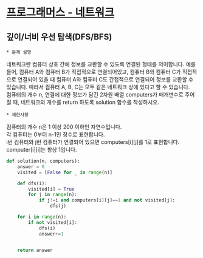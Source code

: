 # [프로그래머스 - 네트워크](https://programmers.co.kr/learn/courses/30/lessons/43162)    

## 깊이/너비 우선 탐색(DFS/BFS)

    * 문제 설명   
네트워크란 컴퓨터 상호 간에 정보를 교환할 수 있도록 연결된 형태를 의미합니다. 예를 들어, 컴퓨터 A와 컴퓨터 B가 직접적으로 연결되어있고, 컴퓨터 B와 컴퓨터 C가 직접적으로 연결되어 있을 때 컴퓨터 A와 컴퓨터 C도 간접적으로 연결되어 정보를 교환할 수 있습니다. 따라서 컴퓨터 A, B, C는 모두 같은 네트워크 상에 있다고 할 수 있습니다.   
컴퓨터의 개수 n, 연결에 대한 정보가 담긴 2차원 배열 computers가 매개변수로 주어질 때, 네트워크의 개수를 return 하도록 solution 함수를 작성하시오.   

    * 제한사항   
컴퓨터의 개수 n은 1 이상 200 이하인 자연수입니다.   
각 컴퓨터는 0부터 n-1인 정수로 표현합니다.   
i번 컴퓨터와 j번 컴퓨터가 연결되어 있으면 computers[i][j]를 1로 표현합니다.   
computer[i][i]는 항상 1입니다.   


```python
def solution(n, computers):
    answer = 0
    visited = [False for _ in range(n)]

    def dfs(i):
        visited[i] = True
        for j in range(n):
            if j!=i and computers[i][j]==1 and not visited[j]:
                dfs(j)

    for i in range(n):
        if not visited[i]:
            dfs(i)
            answer+=1


    return answer
 ```

